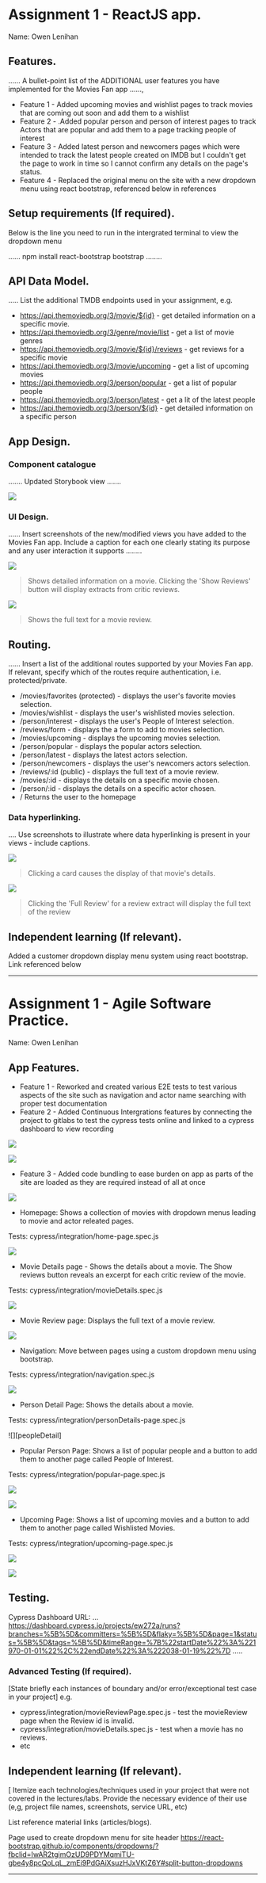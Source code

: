 # Assignment 1 - ReactJS app.

Name: Owen Lenihan

## Features.

...... A bullet-point list of the ADDITIONAL user features you have implemented for the  Movies Fan app ......,
 
 + Feature 1 - Added upcoming movies and wishlist pages to track movies that are coming out soon and add them to a wishlist 
 + Feature 2 - .Added popular person and person of interest pages to track Actors that are popular and add them to a page tracking people of interest
 + Feature 3 - Added latest person and newcomers pages which were intended to track the latest people created on IMDB but I couldn't get the page to work in time so I cannot confirm any details on the page's status.
+ Feature 4 - Replaced the original menu on the site with a new dropdown menu using react bootstrap, referenced below in references

## Setup requirements (If required).

 Below is the line you need to run in the intergrated terminal to view the dropdown menu

...... npm install react-bootstrap bootstrap ........

## API Data Model.

..... List the additional TMDB endpoints used in your assignment, e.g.

+ https://api.themoviedb.org/3/movie/${id} - get detailed information on a specific movie. 
+ https://api.themoviedb.org/3/genre/movie/list - get a list of movie genres
+ https://api.themoviedb.org/3/movie/${id}/reviews - get reviews for a specific movie
+ https://api.themoviedb.org/3/movie/upcoming - get a list of upcoming movies
+ https://api.themoviedb.org/3/person/popular - get a list of popular people
+ https://api.themoviedb.org/3/person/latest - get a lit of the latest people
+ https://api.themoviedb.org/3/person/${id} - get detailed information on a specific person

## App Design.

### Component catalogue

....... Updated Storybook view .......

![][storiesUpdated]

### UI Design.

...... Insert screenshots of the new/modified views you have added to the Movies Fan app. Include a caption for each one clearly stating its purpose and any user interaction it supports ........

![][movieDetail]
>Shows detailed information on a movie. Clicking the 'Show Reviews' button will display extracts from critic reviews.

![][review]
>Shows the full text for a movie review. 

## Routing.

...... Insert a list of the additional routes supported by your Movies Fan app. If relevant, specify which of the routes require authentication, i.e. protected/private.

+ /movies/favorites (protected) - displays the user's favorite movies selection.
+ /movies/wishlist - displays the user's wishlisted movies selection.
+ /person/interest - displays the user's People of Interest selection.
+ /reviews/form - displays the a form to add to movies selection.
+ /movies/upcoming - displays the upcoming movies selection.
+ /person/popular - displays the popular actors selection.
+ /person/latest - displays the latest actors selection.
+ /person/newcomers - displays the user's newcomers actors selection.
+ /reviews/:id (public) - displays the full text of a movie review.
+ /movies/:id - displays the details on a specific movie chosen.
+ /person/:id - displays the details on a specific actor chosen.
+ / Returns the user to the homepage

### Data hyperlinking.

.... Use screenshots to illustrate where data hyperlinking is present in your views - include captions.

![][cardLink]
> Clicking a card causes the display of that movie's details.

![][reviewLink]
>Clicking the 'Full Review' for a review extract will display the full text of the review

## Independent learning (If relevant).

Added a customer dropdown display menu system using react bootstrap. Link referenced below

---------------------------------

# Assignment 1 - Agile Software Practice.

Name: Owen Lenihan 

## App Features.

+ Feature 1 - Reworked and created various E2E tests to test various aspects of the site such as navigation and actor name searching with proper test documentation
+ Feature 2 - Added Continuous Intergrations features by connecting the project to gitlabs to test the cypress tests online and linked to a cypress dashboard to view recording

![][cypressDashboard]

![][cypressPipeline]


+ Feature 3 - Added code bundling to ease burden on app as parts of the site are loaded as they are required instead of all at once

![][CodeBundling]

+ Homepage: Shows a collection of movies with dropdown menus leading to movie and actor releated pages.

Tests: cypress/integration/home-page.spec.js

![][homepage]

 
+ Movie Details page - Shows the details about a movie. The Show reviews button reveals an excerpt for each critic review of the movie.

Tests: cypress/integration/movieDetails.spec.js 


![][movieDetail]

+ Movie Review page: Displays the full text of a movie review.

![][review]


+ Navigation: Move between pages using a custom dropdown menu using bootstrap.

Tests: cypress/integration/navigation.spec.js

![][navigation]


+ Person Detail Page: Shows the details about a movie.

Tests: cypress/integration/personDetails-page.spec.js

![][peopleDetail]


+ Popular Person Page: Shows a list of popular people and a button to add them to another page called People of Interest.

Tests: cypress/integration/popular-page.spec.js

![][popularPage]

![][interestPage]


+ Upcoming Page: Shows a list of upcoming movies and a button to add them to another page called Wishlisted Movies.

Tests: cypress/integration/upcoming-page.spec.js

![][upcomingList]

![][wishlistPage]

## Testing.

Cypress Dashboard URL: ... https://dashboard.cypress.io/projects/ew272a/runs?branches=%5B%5D&committers=%5B%5D&flaky=%5B%5D&page=1&status=%5B%5D&tags=%5B%5D&timeRange=%7B%22startDate%22%3A%221970-01-01%22%2C%22endDate%22%3A%222038-01-19%22%7D .....

### Advanced Testing (If required).

[State briefly each instances of boundary and/or error/exceptional test case in your project]
e.g.

+ cypress/integration/movieReviewPage.spec.js - test the movieReview page when the Review id is invalid. 
+ cypress/integration/movieDetails.spec.js - test when a movie has no reviews.
+ etc

## Independent learning (If relevant).

[ Itemize each technologies/techniques used in your project that were not covered in the lectures/labs. Provide the necessary evidence of their use (e,g, project file names, screenshots, service URL, etc)

List reference material links (articles/blogs).

Page used to create dropdown menu for site header
https://react-bootstrap.github.io/components/dropdowns/?fbclid=IwAR2tgimOzUD9PDYMqmiTU-gbe4y8pcQoLqL_zmEi9PdGAiXsuzHJxVKtZ6Y#split-button-dropdowns

---------------------------------
[homepage]: ./public/homepage.png
[interestPage]: ./public/interestPersonPage.png
[movieDetail]: ./public/movieDetail.png
[navigation]: ./public/navigation.png
[personDetail]: ./public/personDetail.png
[popularPage]: ./public/popularPersonPage.png
[review]: ./public/review.png
[reviewLink]: ./public/reviewlink.png
[stories]: ./public/storybook.png
[storiesUpdated]: ./public/StorybookUpdated.png
[upcomingList]: ./public/upcomingMoviePage.png
[interestPage]: ./public/interestPersonPage.png
[cardLink]: ./public/cardlink.png
[wishlistPage]: ./public/wishlistMoviePage.png
[CodeBundling]: ./public/codeBundling.png
[cypressDashboard]: ./public/cypressDashboard.png
[cypressPipeline]: ./public/cypressPipeline.png

